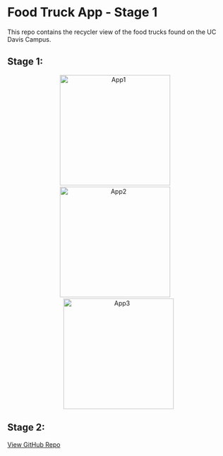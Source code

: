 # Food Truck App - Stage 1

This repo contains the recycler view of the food trucks found on the UC Davis Campus.

## Stage 1:

<p align="center">
<img src="https://i.postimg.cc/rFsr03Cp/App1.jpg" alt="App1" style="height: auto; width:250px;"/> &nbsp;&nbsp;&nbsp; <img src="https://i.postimg.cc/pTVTN5sd/App2.jpg" alt="App2" style="height: auto; width:250px;"/> &nbsp;&nbsp;&nbsp; <img src="https://i.postimg.cc/MHvpH222/App3.jpg" alt="App3" style="height: auto; width:250px;"/>
</p>

## Stage 2:
[View GitHub Repo](https://github.com/elizabeth-hernandez-galvan/Food-Truck-App)
